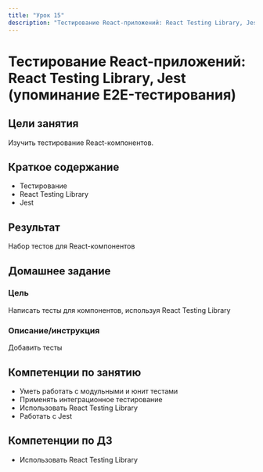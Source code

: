 ```yaml
---
title: "Урок 15"
description: "Тестирование React-приложений: React Testing Library, Jest"
---
```


# Тестирование React-приложений: React Testing Library, Jest (упоминание E2E-тестирования)

<!-- s -->

## Цели занятия

Изучить тестирование React-компонентов.

<!-- s -->

## Краткое содержание

- Тестирование
- React Testing Library
- Jest

<!-- s -->

## Результат

Набор тестов для React-компонентов

<!-- s -->

## Домашнее задание

<!-- v -->

### Цель

Написать тесты для компонентов, используя React Testing Library

<!-- v -->

### Описание/инструкция

Добавить тесты

<!-- s -->

## Компетенции по занятию

- Уметь работать с модульными и юнит тестами
- Применять интеграционное тестирование
- Использовать React Testing Library
- Работать с Jest

<!-- s -->

## Компетенции по ДЗ

- Использовать React Testing Library
